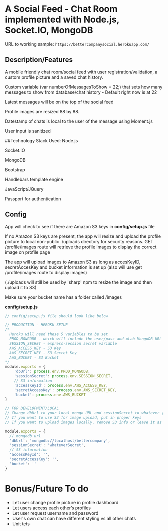 # A Social Feed - Chat Room implemented with Node.js, Socket.IO, MongoDB
URL to working sample: ```https://bettercompanysocial.herokuapp.com/```

## Description/Features
A mobile friendly chat room/social feed with user registration/validation, a custom profile picture and a saved chat history.

Custom variable (var numberOfMessagesToShow = 22;) that sets how many messages to show from database/chat history - Default right now is at 22

Latest messages will be on the top of the social feed

Profile images are resized 88 by 88.

Datestamp of chats is local to the user of the message using Moment.js

User input is sanitized 

##Technology Stack Used:
Node.js

Socket.IO

MongoDB

Bootstrap

Handlebars template engine

JavaScript/JQuery

Passport for authentication

## Config

App will check to see if there are Amazon S3 keys in **config/setup.js** file

If no Amazon S3 keys are present, the app will resize and upload the profile picture to local non-public ./uploads directory for security reasons. GET /profile/images route will retrieve the profile images to display the correct image on profile page

The app will upload images to Amazon S3 as long as accesKeyID, secretAccesKey and bucket information is set up (also will use get /profile/images route to display images)

(./uploads will still be used by 'sharp' npm to resize the image and then upload it to S3)

Make sure your bucket name has a folder called /images

**config/setup.js**

```javascript
// config/setup.js file should look like below

// PRODUCTION - HEROKU SETUP
/*
  Heroku will need these 5 variables to be set
  PROD_MONGODB - which will include the user/pass and mLab MongoDB URL
  SESSION_SECRET - express-session secret variable
  AWS_ACCESS_KEY - S3 Key
  AWS_SECRET_KEY - S3 Secret Key
  AWS_BUCKET - S3 Bucket
*/
module.exports = {
    'dbUrl': process.env.PROD_MONGODB,
    'sessionSecret': process.env.SESSION_SECRET,
    // S3 information
    'accessKeyId': process.env.AWS_ACCESS_KEY,
    'secretAccessKey': process.env.AWS_SECRET_KEY,
    'bucket': process.env.AWS_BUCKET
}

// FOR DEVELOPMENT/LOCAL
// Change dbUrl to your local mongo URL and sessionSecret to whatever you want
// If you want to use S3 for image upload, put in proper keys
// If you want to upload images locally, remove S3 info or leave it as blank. For example:

module.exports = {
  // mongodb url
  'dbUrl': 'mongodb://localhost/bettercompany',
  'sessionSecret': 'whateverSecret',
  // S3 information
  'accessKeyId': '',
  'secretAccessKey': '',
  'bucket': ''
}
```


# Bonus/Future To do
- Let user change profile picture in profile dashboard
- Let users access each other’s profiles
- Let user request username and password
- User's own chat can have different styling vs all other chats
- Unit tets
